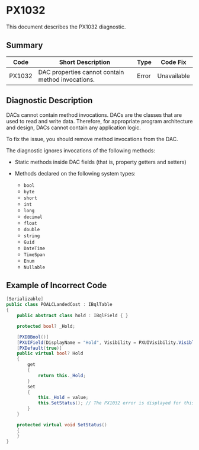 # PX1032
This document describes the PX1032 diagnostic.

## Summary

| Code   | Short Description                                 | Type  | Code Fix    | 
| ------ | ------------------------------------------------- | ----- | ----------- | 
| PX1032 | DAC properties cannot contain method invocations. | Error | Unavailable | 

## Diagnostic Description
DACs cannot contain method invocations. DACs are the classes that are used to read and write data. Therefore, for appropriate program architecture and design, DACs cannot contain any application logic. 

To fix the issue, you should remove method invocations from the DAC.

The diagnostic ignores invocations of the following methods:

 - Static methods inside DAC fields (that is, property getters and setters)
 - Methods declared on the following system types:

    - `bool`
    - `byte`
    - `short`
    - `int`
    - `long`
    - `decimal`
    - `float`
    - `double`
    - `string`
    - `Guid`
    - `DateTime`
    - `TimeSpan`
    - `Enum`
    - `Nullable`

## Example of Incorrect Code

```C#
[Serializable]
public class POALCLandedCost : IBqlTable
{
    public abstract class hold : IBqlField { }

    protected bool? _Hold;

    [PXDBBool()]
    [PXUIField(DisplayName = "Hold", Visibility = PXUIVisibility.Visible)]
    [PXDefault(true)]
    public virtual bool? Hold
    {
        get
        {
            return this._Hold;
        }
        set
        {
            this._Hold = value;
            this.SetStatus(); // The PX1032 error is displayed for this line.
        }
    }

    protected virtual void SetStatus()
    {
    }
}
```